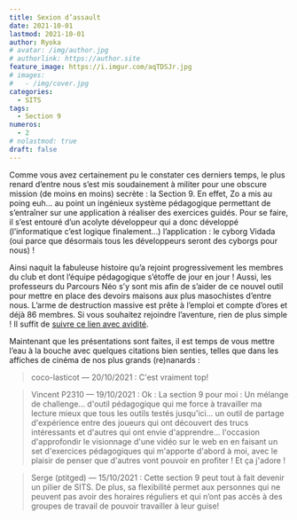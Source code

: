 ```yaml
---
title: Sexion d’assault
date: 2021-10-01
lastmod: 2021-10-01
author: Ryoka
# avatar: /img/author.jpg
# authorlink: https://author.site
feature_image: https://i.imgur.com/aqTDSJr.jpg
# images:
#   - /img/cover.jpg
categories:
  - SITS
tags:
  - Section 9
numeros: 
  - 2
# nolastmod: true
draft: false
---
```


Comme vous avez certainement pu le constater ces derniers temps, le plus renard d’entre nous s’est mis soudainement à militer pour une obscure mission (de moins en moins) secrète : la Section 9. En effet, Zo a mis au poing euh… au point un ingénieux système pédagogique permettant de s’entraîner sur une application à réaliser des exercices guidés. Pour se faire, il s’est entouré d’un acolyte développeur qui a donc développé (l’informatique c’est logique finalement…) l’application : le cyborg Vidada (oui parce que désormais tous les développeurs seront des cyborgs pour nous) ! 

<!--more-->

Ainsi naquit la fabuleuse histoire qu’a rejoint progressivement les membres du club et dont l’équipe pédagogique s’étoffe de jour en jour ! Aussi, les professeurs du Parcours Néo s’y sont mis afin de s’aider de ce nouvel outil pour mettre en place des devoirs maisons aux plus masochistes d’entre nous. L’arme de destruction massive est prête à l’emploi et compte d’ores et déjà 86 membres.
Si vous souhaitez rejoindre l’aventure, rien de plus simple ! Il suffit de [suivre ce lien avec avidité](https://discord.gg/u9pMegpW).

Maintenant que les présentations sont faites, il est temps de vous mettre l’eau à la bouche avec quelques citations bien senties, telles que dans les affiches de cinéma de nos plus grands (re)nanards :

> coco-lasticot — 20/10/2021 : C'est vraiment top!

> Vincent P2310 — 19/10/2021 : Ok : La section 9 pour moi : Un mélange de challenge... d'outil pédagogique qui me force à travailler ma lecture mieux que tous les outils testés jusqu'ici... un outil de partage d'expérience entre des joueurs qui ont découvert des trucs intéressants et d'autres qui ont envie d'apprendre... l'occasion d'approfondir le visionnage d'une vidéo sur le web en en faisant un set d'exercices pédagogiques qui m'apporte d'abord à moi, avec le plaisir de penser que d'autres vont pouvoir en profiter ! Et ça j'adore ! 

> Serge (ptitged) — 15/10/2021 : Cette section 9 peut tout à fait devenir un pilier de SITS. De plus, sa flexibilité permet aux personnes qui ne peuvent pas avoir des horaires réguliers et qui n’ont pas accès à des groupes de travail de pouvoir travailler à leur guise!

